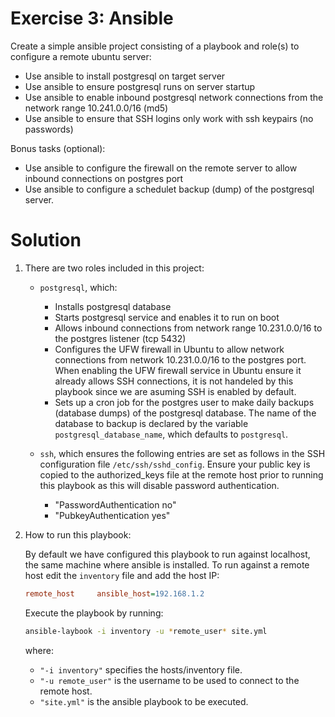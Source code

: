 Exercise 3: Ansible
===================

Create a simple ansible project consisting of a playbook and role(s) to configure a remote ubuntu server:

- Use ansible to install postgresql on target server
- Use ansible to ensure postgresql runs on server startup
- Use ansible to enable inbound postgresql network connections from the network range 10.241.0.0/16 (md5)
- Use ansible to ensure that SSH logins only work with ssh keypairs (no passwords)

Bonus tasks (optional):
- Use ansible to configure the firewall on the remote server to allow inbound connections on postgres port
- Use ansible to configure a schedulet backup (dump) of the postgresql server.


Solution
========

1. There are two roles included in this project:

    - `postgresql`, which:
        - Installs postgresql database
        - Starts postgresql service and enables it to run on boot
        - Allows inbound connections from network range 10.231.0.0/16 to the postgres listener (tcp 5432)
        - Configures the UFW firewall in Ubuntu to allow network connections from network 10.231.0.0/16 to the postgres port. When enabling the UFW firewall service in Ubuntu ensure it already allows SSH connections, it is not handeled by this playbook since we are asuming SSH is enabled by default.
        - Sets up a cron job for the postgres user to make daily backups (database dumps) of the postgresql database. The name of the database to backup is declared by the variable `postgresql_database_name`, which defaults to `postgresql`.

    - `ssh`, which ensures the following entries are set as follows in the SSH configuration file `/etc/ssh/sshd_config`. Ensure your public key is copied to the authorized_keys file at the remote host prior to running this playbook as this will disable password authentication.
        - "PasswordAuthentication no"
        - "PubkeyAuthentication yes"

2. How to run this playbook:

    By default we have configured this playbook to run against localhost, the same machine where ansible is installed. To run against a remote host edit the `inventory` file and add the host IP:

    ```ini
    remote_host     ansible_host=192.168.1.2
    ```

    Execute the playbook by running:

    ```bash
    ansible-laybook -i inventory -u *remote_user* site.yml
    ```

    where:

    - `"-i inventory"` specifies the hosts/inventory file.
    - `"-u remote_user"` is the username to be used to connect to the remote host.
    - `"site.yml"` is the ansible playbook to be executed.

